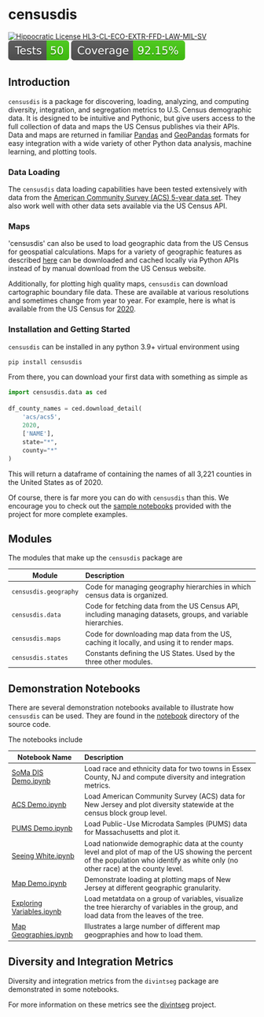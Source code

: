 # censusdis

[![Hippocratic License HL3-CL-ECO-EXTR-FFD-LAW-MIL-SV](https://img.shields.io/static/v1?label=Hippocratic%20License&message=HL3-CL-ECO-EXTR-FFD-LAW-MIL-SV&labelColor=5e2751&color=bc8c3d)](https://firstdonoharm.dev/version/3/0/cl-eco-extr-ffd-law-mil-sv.html)
![Tests Badge](reports/junit/tests-badge.svg)
![Coverage Badge](reports/coverage/coverage-badge.svg)

## Introduction 

`censusdis` is a package for discovering, loading, analyzing, and computing
diversity, integration, and segregation metrics
to U.S. Census demographic data. It is designed to be intuitive and Pythonic,
but give users access to the full collection of data and maps the US Census
publishes via their APIs. Data and maps are returned in familiar
[Pandas](https://pandas.pydata.org/)
and 
[GeoPandas](https://geopandas.org/en/stable/)
formats for easy integration with a wide variety of other Python data 
analysis, machine learning, and plotting tools.

### Data Loading

The `censusdis` data loading capabilities have been tested extensively with data from the 
[American Community Survey (ACS) 5-year data set](https://www.census.gov/data/developers/data-sets/acs-5year.html).
They also work well with other data sets available via the US Census API. 

### Maps

'censusdis' can also be used to load geographic data from the US Census
for geospatial calculations. Maps for a variety of geographic features 
as described [here](https://www.census.gov/cgi-bin/geo/shapefiles/index.php)
can be downloaded and cached locally via Python APIs instead of by manual
download from the US Census website.

Additionally, for plotting high quality maps, `censusdis` can download
cartographic boundary file data. These are available at various resolutions
and sometimes change from year to year. For example, here is what is
available from the US Census for 
[2020](https://www.census.gov/geographies/mapping-files/time-series/geo/cartographic-boundary.2020.html).

### Installation and Getting Started

`censusdis` can be installed in any python 3.9+ virtual environment using

```shell
pip install censusdis
```

From there, you can download your first data with something as simple as

```python
import censusdis.data as ced

df_county_names = ced.download_detail(
    'acs/acs5',
    2020,
    ['NAME'],
    state="*",
    county="*"
)
```

This will return a dataframe of containing the names of all 3,221 counties
in the United States as of 2020.

Of course, there is far more you can do with `censusdis` than this. We encourage
you to check out the [sample notebooks](https://github.com/vengroff/censusdis/tree/main/notebooks)
provided with the project for more complete examples.

## Modules

The modules that make up the `censusdis` package are

| Module                | Description                                                                                                   |
|-----------------------|:--------------------------------------------------------------------------------------------------------------|
| `censusdis.geography` | Code for managing geography hierarchies in which census data is organized.                                    | 
| `censusdis.data`      | Code for fetching data from the US Census API, including managing datasets, groups, and variable hierarchies. |
| `censusdis.maps`      | Code for downloading map data from the US, caching it locally, and using it to render maps.                   |
| `censusdis.states`    | Constants defining the US States. Used by the three other modules.                                            |

## Demonstration Notebooks

There are several demonstration notebooks available to illustrate how `censusdis` can
be used. They are found in the 
[notebook](https://github.com/vengroff/censusdis/tree/main/notebooks) 
directory of the source code.

The notebooks include

| Notebook Name                                                                                                      | Description                                                                                                                                                                          |
|--------------------------------------------------------------------------------------------------------------------|:-------------------------------------------------------------------------------------------------------------------------------------------------------------------------------------|
| [SoMa DIS Demo.ipynb](https://github.com/vengroff/censusdis/blob/main/notebooks/SoMa%20DIS%20Demo.ipynb)           | Load race and ethnicity data for two towns in Essex County, NJ and compute diversity and integration metrics.                                                                        |
| [ACS Demo.ipynb](https://github.com/vengroff/censusdis/blob/main/notebooks/ACS%20Demo.ipynb)                       | Load American Community Survey (ACS) data for New Jersey and plot diversity statewide at the census block group level.                                                               |
| [PUMS Demo.ipynb](https://github.com/vengroff/censusdis/blob/main/notebooks/PUMS%20Demo.ipynb)                     | Load Public-Use Microdata Samples (PUMS) data for Massachusetts and plot it.                                                                                                         |
| [Seeing White.ipynb](https://github.com/vengroff/censusdis/blob/main/notebooks/Seeing%20White.ipynb)               | Load nationwide demographic data at the county level and plot of map of the US showing the percent of the population who identify as white only (no other race) at the county level. | 
| [Map Demo.ipynb](https://github.com/vengroff/censusdis/blob/main/notebooks/Map%20Demo.ipynb)                       | Demonstrate loading at plotting maps of New Jersey at different geographic granularity.                                                                                              |
| [Exploring Variables.ipynb](https://github.com/vengroff/censusdis/blob/main/notebooks/Exploring%20Variables.ipynb) | Load metatdata on a group of variables, visualize the tree hierarchy of variables in the group, and load data from the leaves of the tree.                                           |
| [Map Geographies.ipynb](https://github.com/vengroff/censusdis/blob/main/notebooks/Map%20Geographies.ipynb)         | Illustrates a large number of different map geogpraphies and how to load them.                                                                                                       |

## Diversity and Integration Metrics

Diversity and integration metrics from the `divintseg` package are 
demonstrated in some notebooks.

For more information on these metrics
see the [divintseg](https://github.com/vengroff/divintseg/) 
project.

